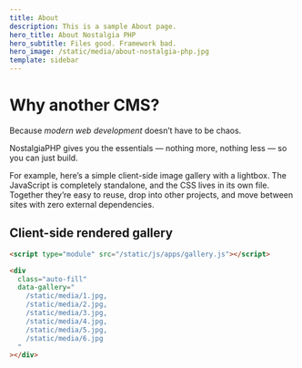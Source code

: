 ```yaml
---
title: About
description: This is a sample About page.
hero_title: About Nostalgia PHP
hero_subtitle: Files good. Framework bad.
hero_image: /static/media/about-nostalgia-php.jpg
template: sidebar
---
```


<style>
  pre {
    max-width: 100% !important;
  }
</style>

# Why another CMS?

Because *modern web development* doesn’t have to be chaos.

NostalgiaPHP gives you the essentials — nothing more, nothing less — so you can just build.

For example, here’s a simple client-side image gallery with a lightbox. The JavaScript is completely standalone, and the CSS lives in its own file. Together they’re easy to reuse, drop into other projects, and move between sites with zero external dependencies.

<span id="gallery-demo"></span>

## Client-side rendered gallery

```html
<script type="module" src="/static/js/apps/gallery.js"></script>

<div
  class="auto-fill"
  data-gallery="
    /static/media/1.jpg,
    /static/media/2.jpg,
    /static/media/3.jpg,
    /static/media/4.jpg,
    /static/media/5.jpg,
    /static/media/6.jpg
  "
></div>
```

<script type="module" src="/static/js/apps/gallery.js"></script>

<div style="padding-block: var(--size)">
  <div class="auto-fill" data-gallery="/static/media/1.jpg, /static/media/2.jpg, /static/media/3.jpg, /static/media/4.jpg, /static/media/5.jpg, /static/media/6.jpg"></div>
</div>
